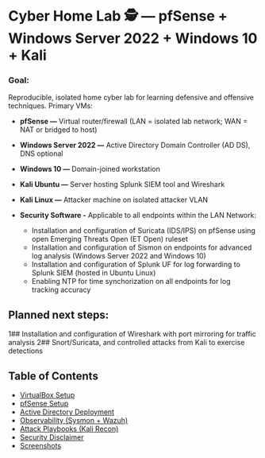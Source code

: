 # Cyber Home Lab 🕵️ — pfSense + Windows Server 2022 + Windows 10 + Kali

### Goal:
Reproducible, isolated home cyber lab for learning defensive and offensive techniques. Primary VMs:

* **pfSense —** Virtual router/firewall (LAN = isolated lab network; WAN = NAT or bridged to host)

* **Windows Server 2022 —** Active Directory Domain Controller (AD DS), DNS optional

* **Windows 10 —** Domain-joined workstation

* **Kali Ubuntu —** Server hosting Splunk SIEM tool and Wireshark

* **Kali Linux —** Attacker machine on isolated attacker VLAN

* **Security Software -** Applicable to all endpoints within the LAN Network:
  - Installation and configuration of Suricata (IDS/IPS) on pfSense using open Emerging Threats Open (ET Open) ruleset
  - Installation and configuration of Sismon on endpoints for advanced log analysis (Windows Server 2022 and Windows 10)
  - Installation and configuration of Splunk UF for log forwarding to Splunk SIEM (hosted in Ubuntu Linux)
  - Enabling NTP for time synchorization on all endpoints for log tracking accuracy 

## Planned next steps: 
  1## Installation and configuration of Wireshark with port mirroring for traffic analysis
  2## Snort/Suricata, and controlled attacks from Kali to exercise detections


## Table of Contents
- [VirtualBox Setup](vbox-setup.md)
- [pfSense Setup](pfSense-setup.md)
- [Active Directory Deployment](ad-deploy.ps1)
- [Observability (Sysmon + Wazuh)](observability/agent-installation.md)
- [Attack Playbooks (Kali Recon)](attack-playbooks/kali-basic-recon.md)
- [Security Disclaimer](SECURITY.md)
- [Screenshots](docs)
